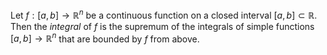 Let $f: [a, b] \to \mathbb{R}^n$ be a continuous function on a closed interval $[a, b] \subset \mathbb{R}$. Then the *integral* of $f$ is the supremum of the integrals of simple functions $[a, b] \to \mathbb{R}^n$ that are bounded by $f$ from above.
